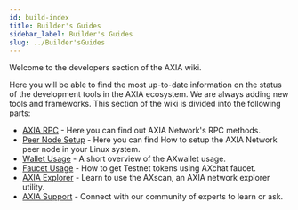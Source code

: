```yaml
---
id: build-index
title: Builder's Guides
sidebar_label: Builder's Guides
slug: ../Builder'sGuides
---
```


Welcome to the developers section of the AXIA wiki.

Here you will be able to find the most up-to-date information on the status of the development tools in the AXIA ecosystem. We are always adding new tools and frameworks.
This section of the wiki is divided into the following parts:



- [AXIA RPC](build-pdk) -  Here you can find out AXIA Network's RPC methods.
- [Peer Node Setup](build-build-with-AXIA) - Here you can find How to setup the AXIA Network peer node in your Linux system.
- [Wallet Usage](build-storage) -  A short overview of the AXwallet usage.
- [Faucet Usage](build-smart-contracts) - How to get Testnet tokens using AXchat faucet.
- [AXIA Explorer](build-oracle) - Learn to use the AXscan, an AXIA network explorer utility.
- [AXIA Support](https://discord.gg/ebjsN9ByMb) - Connect with our community of experts to learn or ask.

